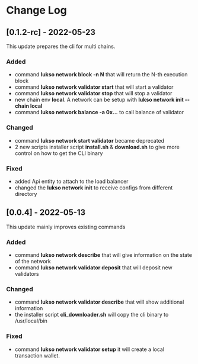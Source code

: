 # Change Log



## [0.1.2-rc] - 2022-05-23

This update prepares the cli for multi chains.

### Added

- command **lukso network block -n N** that will return the N-th execution block
- command **lukso network validator start** that will start a validator
- command **lukso network validator stop** that will stop a validator
- new chain env **local**. A network can be setup with **lukso network init --chain local**
- command **lukso network balance -a 0x...** to call balance of validator

### Changed

- command **lukso network start validator** became deprecated
- 2 new scripts installer script **install.sh** & **download.sh** to give more control on how to get the CLI binary

### Fixed

- added Api entity to attach to the load balancer
- changed the **lukso network init** to receive configs from different directory

## [0.0.4] - 2022-05-13

This update mainly improves existing commands 

### Added

- command **lukso network describe** that will give information on the state of the network
- command **lukso network validator deposit** that will deposit new validators

### Changed

- command **lukso network validator describe** that will show additional information
- the installer script **cli_downloader.sh** will copy the cli binary to /usr/local/bin

### Fixed

- command **lukso network validator setup** it will create a local transaction wallet.